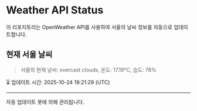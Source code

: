 
# Weather API Status

이 리포지토리는 OpenWeather API를 사용하여 서울의 날씨 정보를 자동으로 업데이트합니다.

## 현재 서울 날씨
> 서울의 현재 날씨: overcast clouds, 온도: 17.19°C, 습도: 78%

⏳ 업데이트 시간: 2025-10-24 19:21:29 (UTC)

---
자동 업데이트 봇에 의해 관리됩니다.
